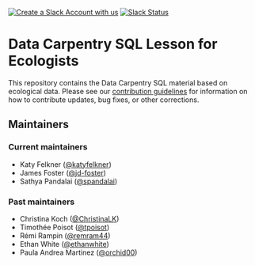 [![Create a Slack Account with us](https://img.shields.io/badge/Create_Slack_Account-The_Carpentries-071159.svg)](https://swc-slack-invite.herokuapp.com/)
[![Slack Status](https://img.shields.io/badge/Slack_Channel-dc--ecology--sql-E01563.svg)](https://swcarpentry.slack.com/messages/C9XLCADL3)

# Data Carpentry SQL Lesson for Ecologists

This repository contains the Data Carpentry SQL material based on ecological
data. Please see our [contribution guidelines](CONTRIBUTING.md) for information
on how to contribute updates, bug fixes, or other corrections.

## Maintainers

### Current maintainers

* Katy Felkner ([@katyfelkner](https://github.com/katyfelkner))
* James Foster ([@jd-foster](https://github.com/jd-foster))
* Sathya Pandalai ([@spandalai](https://github.com/spandalai))

### Past maintainers

* Christina Koch ([@ChristinaLK](https://github.com/ChristinaLK))
* Timothée Poisot ([@tpoisot](https://github.com/tpoisot))
* Rémi Rampin ([@remram44](https://github.com/remram44))
* Ethan White ([@ethanwhite](https://github.com/ethanwhite/))
* Paula Andrea Martinez ([@orchid00](https://github.com/orchid00))

